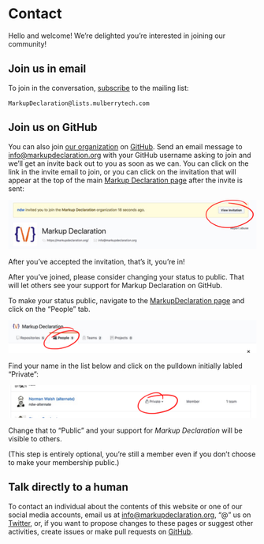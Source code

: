 # Contact

Hello and welcome! We’re delighted you’re interested in joining our
community!

## Join us in email

To join in the conversation,
[subscribe](https://www.mulberrytech.com/markupdeclaration.html)
to the mailing list:

```
MarkupDeclaration@lists.mulberrytech.com
```

## Join us on GitHub

You can also join [our organization](https://github.com/markupdeclaration/)
on [GitHub](https://github.com). Send an email message to
[info@markupdeclaration.org](mailto:info@markupdeclaration.org)
with your
GitHub username asking to join and we’ll get an invite back out to
you as soon as we can. You can click on the link in the invite email
to join, or you can click on the invitation that will appear at the
top of the main [Markup Declaration page](https://github.com/markupdeclaration/)
after the invite is sent:

![Markup Declaration Invitation](/img/gh-invite.png)

After you’ve accepted the invitation, that’s it, you’re in!

After you’ve joined, please consider changing your status to public.
That will let others see your support for Markup Declaration on GitHub.

To make your status public, navigate to the
[MarkupDeclaration page](https://github.com/markupdeclaration/)
and click on the “People” tab.

![Markup Declaration People](/img/gh-people.png)

Find your name in the list below and click on the pulldown initially
labled “Private”:

![Markup Declaration People](/img/gh-public.png)

Change that to “Public” and your support for _Markup Declaration_ will
be visible to others.

(This step is entirely optional, you’re still a member even if you
don’t choose to make your membership public.)

## Talk directly to a human

To contact an individual about the contents of this website or one
of our social media accounts,
email us at [info@markupdeclaration.org](mailto:info@markupdeclaration.org),
“@” us on [Twitter](https://twitter.com/markupdec), or,
if you want to propose changes to these pages or suggest other
activities, create issues or make pull requests on
[GitHub](https://github.com/markupdeclaration/).
